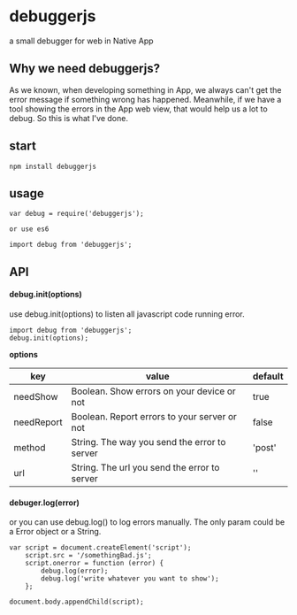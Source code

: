 # debuggerjs

a small debugger for web in Native App

## Why we need debuggerjs?
As we known, when developing something in App, we always can't get the error message if something wrong has happened. 
Meanwhile, if we have a tool showing the errors in the App web view, that would help us a lot to debug.
So this is what I've done.

## start 

    npm install debuggerjs
    
## usage

    var debug = require('debuggerjs'); 
    
    or use es6
    
    import debug from 'debuggerjs';
        
## API

#### debug.init(options)
use debug.init(options) to listen all javascript code running error.

    import debug from 'debuggerjs';
    debug.init(options);

**options** 

| key | value | default |
| --- | --- | --- |
| needShow | Boolean. Show errors on your device or not | true |
| needReport | Boolean. Report errors to your server or not | false |
| method | String. The way you send the error to server | 'post' |
| url | String. The url you send the error to server | '' |


#### debuger.log(error)
or you can use debug.log() to log errors manually. The only param could be a Error object or a String.

    var script = document.createElement('script');
        script.src = '/somethingBad.js';
        script.onerror = function (error) {
            debug.log(error);
            debug.log('write whatever you want to show');
        };
        
    document.body.appendChild(script);
    